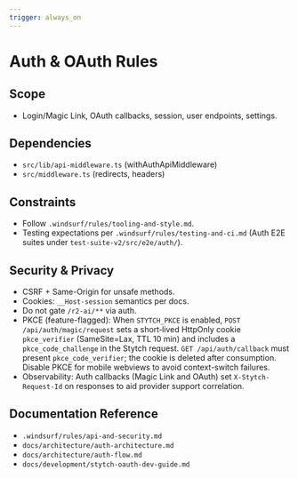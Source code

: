 ```yaml
---
trigger: always_on
---
```


# Auth & OAuth Rules

## Scope

- Login/Magic Link, OAuth callbacks, session, user endpoints, settings.

## Dependencies

- `src/lib/api-middleware.ts` (withAuthApiMiddleware)
- `src/middleware.ts` (redirects, headers)

## Constraints

- Follow `.windsurf/rules/tooling-and-style.md`.
- Testing expectations per `.windsurf/rules/testing-and-ci.md` (Auth E2E suites under `test-suite-v2/src/e2e/auth/`).

## Security & Privacy

- CSRF + Same-Origin for unsafe methods.
- Cookies: `__Host-session` semantics per docs.
- Do not gate `/r2-ai/**` via auth.
- PKCE (feature-flagged): When `STYTCH_PKCE` is enabled, `POST /api/auth/magic/request` sets a short‑lived HttpOnly cookie `pkce_verifier` (SameSite=Lax, TTL 10 min) and includes a `pkce_code_challenge` in the Stytch request. `GET /api/auth/callback` must present `pkce_code_verifier`; the cookie is deleted after consumption. Disable PKCE for mobile webviews to avoid context-switch failures.
- Observability: Auth callbacks (Magic Link and OAuth) set `X-Stytch-Request-Id` on responses to aid provider support correlation.

## Documentation Reference

- `.windsurf/rules/api-and-security.md`
- `docs/architecture/auth-architecture.md`
- `docs/architecture/auth-flow.md`
- `docs/development/stytch-oauth-dev-guide.md`
